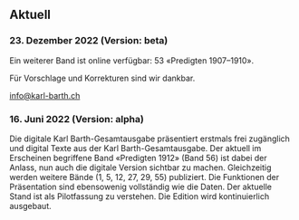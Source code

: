 ## Aktuell

### 23. Dezember 2022 (Version: beta)

Ein weiterer Band ist online verfügbar: 53 «Predigten 1907–1910». 

Für Vorschlage und Korrekturen sind wir dankbar.

info@karl-barth.ch

### 16. Juni 2022 (Version: alpha)

Die digitale Karl Barth-Gesamtausgabe präsentiert erstmals frei zugänglich und digital Texte aus der Karl Barth-Gesamtausgabe. Der aktuell im Erscheinen begriffene Band «Predigten 1912» (Band 56) ist dabei der Anlass, nun auch die digitale Version sichtbar zu machen. Gleichzeitig werden weitere Bände (1, 5, 12, 27, 29, 55) publiziert. Die Funktionen der Präsentation sind ebensowenig vollständig wie die Daten. Der aktuelle Stand ist als Pilotfassung zu verstehen. Die Edition wird kontinuierlich ausgebaut.
